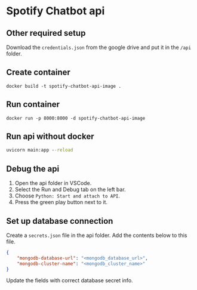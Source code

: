 # Spotify Chatbot api

## Other required setup

Download the `credentials.json` from the google drive and put it in the `/api` folder.

## Create container

```docker
docker build -t spotify-chatbot-api-image .
```

## Run container

```docker
docker run -p 8000:8000 -d spotify-chatbot-api-image
```

## Run api without docker

```cmd
uvicorn main:app --reload
```

## Debug the api

1. Open the api folder in VSCode.
2. Select the Run and Debug tab on the left bar.
3. Choose `Python: Start and attach to API`.
4. Press the green play button next to it.


## Set up database connection
Create a `secrets.json` file in the api folder. Add the contents below to this file.
```json
{
    "mongodb-database-url": "<mongodb_database_url>",
    "mongodb-cluster-name": "<mongodb_cluster_name>"
}
```
Update the fields with correct database secret info.
